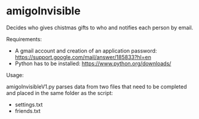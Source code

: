 # amigoInvisible
Decides who gives chistmas gifts to who and notifies each person by email.

Requirements:

- A gmail account and creation of an application password:
https://support.google.com/mail/answer/185833?hl=en
- Python has to be installed: https://www.python.org/downloads/


Usage:

amigoInvisibleV1.py parses data from two files that need to be completed and placed in the same folder as the script:
- settings.txt
- friends.txt
